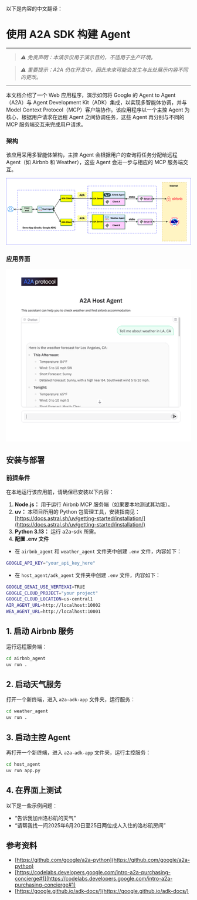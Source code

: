 以下是内容的中文翻译：

# 使用 A2A SDK 构建 Agent

---

> *⚠️ 免责声明：本演示仅用于演示目的，不适用于生产环境。*

> *⚠️ 重要提示：A2A 仍在开发中，因此未来可能会发生与此处展示内容不同的更改。*

---

本文档介绍了一个 Web 应用程序，演示如何将 Google 的 Agent to Agent（A2A）与 Agent Development Kit（ADK）集成，以实现多智能体协调，并与 Model Context Protocol（MCP）客户端协作。该应用程序以一个主控 Agent 为核心，根据用户请求在远程 Agent 之间协调任务，这些 Agent 再分别与不同的 MCP 服务端交互来完成用户请求。

### 架构

该应用采用多智能体架构，主控 Agent 会根据用户的查询将任务分配给远程 Agent（如 Airbnb 和 Weather），这些 Agent 会进一步与相应的 MCP 服务端交互。

![architecture](assets/A2A_multi_agent.png)

### 应用界面

![screenshot](assets/screenshot.png)

## 安装与部署

### 前提条件

在本地运行该应用前，请确保已安装以下内容：

1. **Node.js：** 用于运行 Airbnb MCP 服务端（如果要本地测试其功能）。
2. **uv：** 本项目所用的 Python 包管理工具，安装指南见：[https://docs.astral.sh/uv/getting-started/installation/](https://docs.astral.sh/uv/getting-started/installation/)
3. **Python 3.13：** 运行 a2a-sdk 所需。
4. **配置 .env 文件**

* 在 `airbnb_agent` 和 `weather_agent` 文件夹中创建 `.env` 文件，内容如下：

```bash
GOOGLE_API_KEY="your_api_key_here" 
```

* 在 `host_agent/adk_agent` 文件夹中创建 `.env` 文件，内容如下：

```bash
GOOGLE_GENAI_USE_VERTEXAI=TRUE
GOOGLE_CLOUD_PROJECT="your project"
GOOGLE_CLOUD_LOCATION=us-central1
AIR_AGENT_URL=http://localhost:10002
WEA_AGENT_URL=http://localhost:10001
```

## 1. 启动 Airbnb 服务

运行远程服务端：

```bash
cd airbnb_agent
uv run .
```

## 2. 启动天气服务

打开一个新终端，进入 `a2a-adk-app` 文件夹，运行服务：

```bash
cd weather_agent
uv run .
```

## 3. 启动主控 Agent

再打开一个新终端，进入 `a2a-adk-app` 文件夹，运行主控服务：

```bash
cd host_agent
uv run app.py
```

## 4. 在界面上测试

以下是一些示例问题：

* “告诉我加州洛杉矶的天气”
* “请帮我找一间2025年6月20日至25日两位成人入住的洛杉矶房间”

## 参考资料

* [https://github.com/google/a2a-python](https://github.com/google/a2a-python)
* [https://codelabs.developers.google.com/intro-a2a-purchasing-concierge#1](https://codelabs.developers.google.com/intro-a2a-purchasing-concierge#1)
* [https://google.github.io/adk-docs/](https://google.github.io/adk-docs/)
